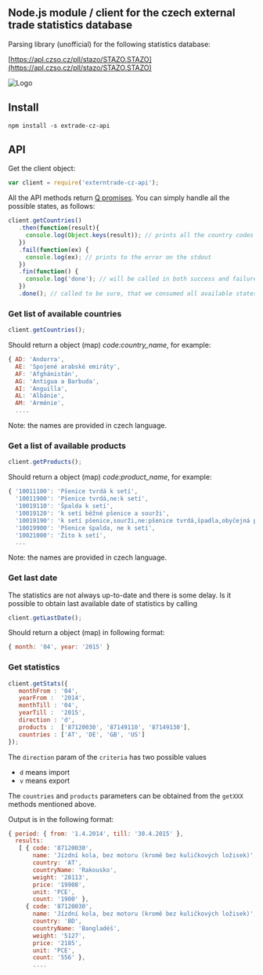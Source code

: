 ## Node.js module / client for the czech external trade statistics database

Parsing library (unofficial) for the following statistics database:

[https://apl.czso.cz/pll/stazo/STAZO.STAZO](https://apl.czso.cz/pll/stazo/STAZO.STAZO)

![Logo](https://apl.czso.cz/pll/stazo/ss?j=nove_logo_CS.png)

## Install

```
npm install -s extrade-cz-api
 ```
## API

Get the client object:

```javascript
var client = require('externtrade-cz-api');
```

All the API methods return [Q promises](https://www.npmjs.com/package/q). You can simply handle all the possible states, as follows:

```javascript
client.getCountries()
   .then(function(result){
     console.log(Object.keys(result)); // prints all the country codes
   })
   .fail(function(ex) {
     console.log(ex); // prints to the error on the stdout
   })
   .fin(function() {
     console.log('done'); // will be called in both success and failure cases
   })
   .done(); // called to be sure, that we consumed all available states
```

### Get list of available countries
```javascript
client.getCountries();
```
Should return a object (map) *code:country_name*, for example:
```javascript
{ AD: 'Andorra',
  AE: 'Spojené arabské emiráty',
  AF: 'Afghánistán',
  AG: 'Antigua a Barbuda',
  AI: 'Anguilla',
  AL: 'Albánie',
  AM: 'Arménie',
  ....
```
Note: the names are provided in czech language.

### Get a list of available products
```javascript
client.getProducts();
```
Should return a object (map) *code:product_name*, for example:
```javascript
{ '10011100': 'Pšenice tvrdá k setí',
  '10011900': 'Pšenice tvrdá,ne:k setí',
  '10019110': 'Špalda k setí',
  '10019120': 'k setí běžné pšenice a sourži',
  '10019190': 'k setí pšenice,sourži,ne:pšenice tvrdá,špadla,obyčejná pšenice a sourž',
  '10019900': 'Pšenice špalda, ne k setí',
  '10021000': 'Žito k setí',
  ...
```
Note: the names are provided in czech language.

### Get last date
The statistics are not always up-to-date and there is some delay. Is it possible to obtain last available date of statistics by calling

```javascript
client.getLastDate();
```
Should return a object (map) in following format:

```javascript
{ month: '04', year: '2015' }
```


### Get statistics
```javascript
client.getStats({
   monthFrom : '04',
   yearFrom :  '2014',
   monthTill : '04',
   yearTill :  '2015',
   direction : 'd',
   products :  ['87120030', '87149110', '87149130'],
   countries : ['AT', 'DE', 'GB', 'US']
});
```
The ```direction``` param of the ```criteria``` has two possible values
- ```d``` means import
- ```v``` means export

The ```countries``` and ```products``` parameters can be obtained from the ```getXXX``` methods mentioned above.

Output is in the following format:

```javascript
{ period: { from: '1.4.2014', till: '30.4.2015' },
  results:
   [ { code: '87120030',
       name: 'Jízdní kola, bez motoru (kromě bez kuličkových ložisek)',
       country: 'AT',
       countryName: 'Rakousko',
       weight: '28113',
       price: '19908',
       unit: 'PCE',
       count: '1900' },
     { code: '87120030',
       name: 'Jízdní kola, bez motoru (kromě bez kuličkových ložisek)',
       country: 'BD',
       countryName: 'Bangladéš',
       weight: '5127',
       price: '2185',
       unit: 'PCE',
       count: '556' },
       ....

```
